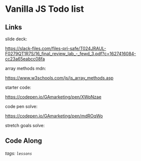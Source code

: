 # Vanilla JS Todo list

## Links

slide deck:

https://slack-files.com/files-pri-safe/T024JRAUL-F0279QT1R7S/16_final_review_lab_-_fewd_3.pdf?c=1627416084-cc23a65eabcc08fa

array methods mdn:

https://www.w3schools.com/js/js_array_methods.asp

starter code:

https://codepen.io/GAmarketing/pen/XWpNzae

code pen solve:

https://codepen.io/GAmarketing/pen/mdROqWo

stretch goals solve:

## Code Along

###### tags: `lessons`